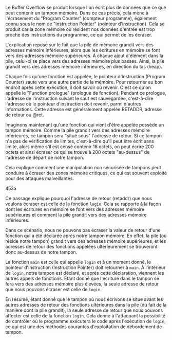 Le Buffer Overflow se produit lorsque l'on écrit plus de données que ce que peut contenir un tampon mémoire. Dans ce cas précis, cela mène à l'écrasement du "Program Counter" (compteur programme), également connu sous le nom de "Instruction Pointer" (pointeur d'instruction). Cela se produit car la zone mémoire où résident nos données d'entrée est trop proche des instructions du programme, ce qui permet de les écraser.

L'explication repose sur le fait que la pile de mémoire grandit vers des adresses mémoire inférieures, alors que les écritures en mémoire se font vers des adresses mémoire supérieures. À chaque ajout d'élément dans la pile, celui-ci se place vers des adresses mémoire plus basses. Ainsi, la pile grandit vers des adresses mémoire inférieures, en direction du tas (heap).

Chaque fois qu'une fonction est appelée, le pointeur d'instruction (Program Counter) saute vers une autre partie de la mémoire. Pour retourner au bon endroit après cette exécution, il doit savoir où revenir. C'est ce qu'on appelle le "Function prologue" (prologue de fonction). Pendant ce prologue, l'adresse de l'instruction suivant le saut est sauvegardée, c'est-à-dire l'adresse où le pointeur d'instruction doit revenir, parmi d'autres informations. Cette adresse est généralement appelée RETADDR, adresse de retour ou @ret.

Imaginons maintenant qu'une fonction qui vient d'être appelée possède un tampon mémoire. Comme la pile grandit vers des adresses mémoire inférieures, ce tampon sera "situé sous" l'adresse de retour. Si ce tampon n'a pas de vérification de limites, c'est-à-dire qu'il peut être écrit sans limite, alors même s'il est censé contenir 16 octets, on peut écrire 200 octets et ainsi écraser ce qui se trouve à 200 octets "au-dessus" de l'adresse de départ de notre tampon.

Cela explique comment une manipulation non sécurisée de tampons peut conduire à écraser des zones mémoire critiques, ce qui est souvent exploité pour des attaques malveillantes.

453a
  
Ce passage explique pourquoi l'adresse de retour (retaddr) que nous voulons écraser est celle de la fonction `login`. Cela se rapporte à la façon dont les écritures en mémoire se font vers des adresses mémoire supérieures et comment la pile grandit vers des adresses mémoire inférieures.

Dans ce scénario, nous ne pouvons pas écraser la valeur de retour d'une fonction qui a été déclarée après notre tampon mémoire. En effet, la pile (où réside notre tampon) grandit vers des adresses mémoire supérieures, et les adresses de retour des fonctions appelées ultérieurement se trouveront donc au-dessus de notre tampon.

La fonction `main` est celle qui appelle `login` et à un moment donné, le pointeur d'instruction (Instruction Pointer) doit retourner à `main`. À l'intérieur de `login`, notre tampon est déclaré, et après cette déclaration, viennent les autres appels de fonctions. Étant donné que l'écriture dans le tampon se fera vers des adresses mémoire plus élevées, la seule adresse de retour que nous pouvons écraser est celle de `login`.

En résumé, étant donné que le tampon où nous écrivons se situe avant les autres adresses de retour des fonctions ultérieures dans la pile (du fait de la manière dont la pile grandit), la seule adresse de retour que nous pouvons affecter est celle de la fonction `login`. Cela donne à l'attaquant la possibilité de contrôler où le programme exécutera le code après l'exécution de `login`, ce qui est une des méthodes courantes d'exploitation de débordement de tampon.